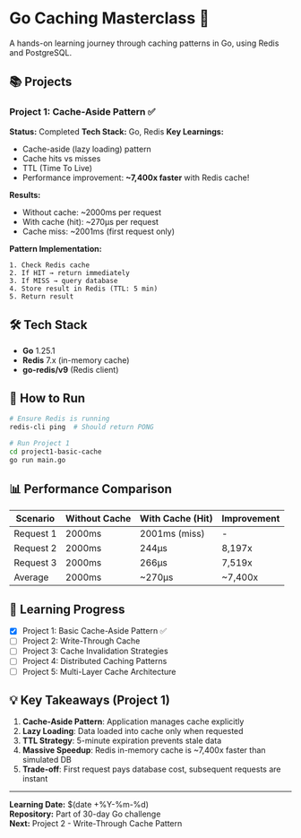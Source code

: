 # Go Caching Masterclass 🚀

A hands-on learning journey through caching patterns in Go, using Redis and PostgreSQL.

## 📚 Projects

### Project 1: Cache-Aside Pattern ✅
**Status:** Completed
**Tech Stack:** Go, Redis
**Key Learnings:**
- Cache-aside (lazy loading) pattern
- Cache hits vs misses
- TTL (Time To Live)
- Performance improvement: **~7,400x faster** with Redis cache!

**Results:**
- Without cache: ~2000ms per request
- With cache (hit): ~270µs per request
- Cache miss: ~2001ms (first request only)

**Pattern Implementation:**
```
1. Check Redis cache
2. If HIT → return immediately
3. If MISS → query database
4. Store result in Redis (TTL: 5 min)
5. Return result
```

## 🛠️ Tech Stack
- **Go** 1.25.1
- **Redis** 7.x (in-memory cache)
- **go-redis/v9** (Redis client)

## 📖 How to Run
```bash
# Ensure Redis is running
redis-cli ping  # Should return PONG

# Run Project 1
cd project1-basic-cache
go run main.go
```

## 📊 Performance Comparison

| Scenario | Without Cache | With Cache (Hit) | Improvement |
|----------|--------------|------------------|-------------|
| Request 1 | 2000ms | 2001ms (miss) | - |
| Request 2 | 2000ms | 244µs | 8,197x |
| Request 3 | 2000ms | 266µs | 7,519x |
| Average | 2000ms | ~270µs | ~7,400x |

## 📝 Learning Progress
- [x] Project 1: Basic Cache-Aside Pattern ✅
- [ ] Project 2: Write-Through Cache
- [ ] Project 3: Cache Invalidation Strategies
- [ ] Project 4: Distributed Caching Patterns
- [ ] Project 5: Multi-Layer Cache Architecture

## 💡 Key Takeaways (Project 1)

1. **Cache-Aside Pattern**: Application manages cache explicitly
2. **Lazy Loading**: Data loaded into cache only when requested
3. **TTL Strategy**: 5-minute expiration prevents stale data
4. **Massive Speedup**: Redis in-memory cache is ~7,400x faster than simulated DB
5. **Trade-off**: First request pays database cost, subsequent requests are instant

---

**Learning Date:** $(date +%Y-%m-%d)  
**Repository:** Part of 30-day Go challenge  
**Next:** Project 2 - Write-Through Cache Pattern
